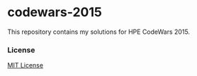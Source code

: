 # codewars-2015

This repository contains my solutions for HPE CodeWars 2015.

### License

[MIT License](LICENSE)
